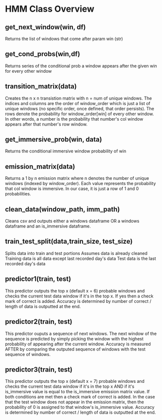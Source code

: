 # HMM Class Overview

## get_next_window(win, df)
Returns the list of windows that come after param win (str)

## get_cond_probs(win,df)
Returns series of the conditional prob a window appears after the given win for every other window

## transition_matrix(data)
Creates the n x n transistion matrix with n = num of unique windows. The indices and columns are the order of window_order which is just a list of unique windows (no specific order, once defined, that order persists). The rows denote the probability for window_order[win] of every other window. In other words, a number is the probability that number's col window appears after that number's row window.

## get_immersive_prob(win, data)
Returns the conditional immersive window  probability of win

## emission_matrix(data)
Returns a 1 by n emission matrix where n denotes the number of unique windows (indexed by window_order). Each value represents the probability that col window is immersive. In our case, it is just a row of 1 and 0 probabilities. 

## clean_data(window_path, imm_path)
Cleans csv and outputs either a windows dataframe OR a windows dataframe and an is_immersive dataframe.

## train_test_split(data,train_size, test_size)
Splits data into train and test portions
Assumes data is already cleaned
Training data is all data except last recorded day's data
Test data is the last recorded day's data

## predictor1(train, test)
This predictor outputs the top x (default x = 6) probable windows and checks the current test data window if it's in the top x.
If yes then a check mark of correct is added. Accuracy is determined by number of correct / length of data is outputted at the end.

## predictor2(train, test)
This predictor ouputs a sequence of next windows. The next window of the sequence is predicted by simply picking the window with the highest probability of appearing after the current window. Accuracy is measured AFTER by comparing the outputed sequence of windows with the test sequence of windows.

## predictor3(train, test)
This predictor outputs the top x (default x = 7) probable windows and checks the current test data window if it's in the top x AND if it's is_immersive value is equal to the is_immersive emission matrix value. If both conditions are met then a check mark of correct is added. In the case that the test window does not appear in the emission matrix, then the probability of 0 is assigned to that window's is_immersive value. Accuracy is determined by number of correct / length of data is outputted at the end.
 

